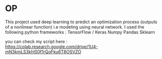 # OP

This project used deep learning to predict an optimization process (outputs of a nonlinear function)  i.e modeling using neural network.
I used the following python frameworks :
TensorFlow / Keras 
Numpy 
Pandas 
Sklearn

you can check my script here :  
https://colab.research.google.com/drive/1U4-mN3kmLS3khlS0f1rQoFku6T8OSVZO
